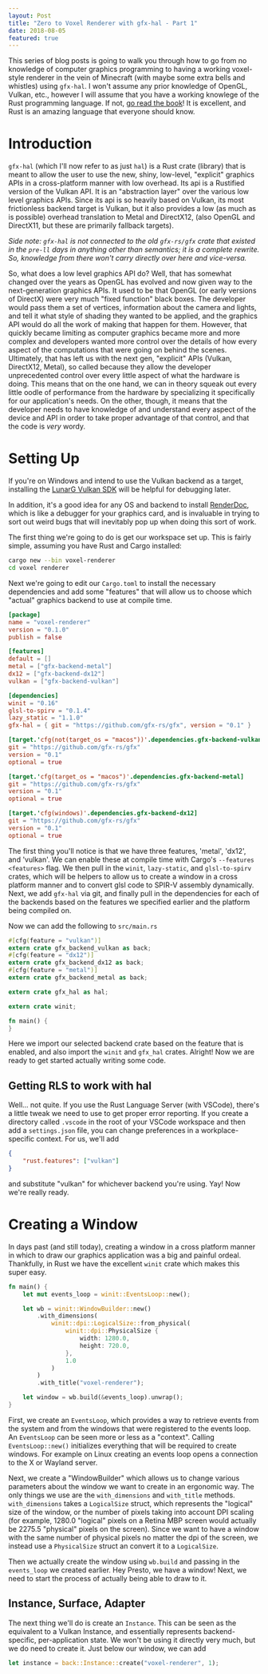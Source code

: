 ```yaml
---
layout: Post
title: "Zero to Voxel Renderer with gfx-hal - Part 1"
date: 2018-08-05
featured: true
---
```


This series of blog posts is going to walk you through how to go from no knowledge of computer graphics programming to having a working voxel-style renderer in the vein of Minecraft (with maybe some extra bells and whistles) using `gfx-hal`. I won't assume any prior knowledge of OpenGL, Vulkan, etc., however I will assume that you have a working knowlege of the Rust programming language. If not, [go read the book](https://doc.rust-lang.org/book/2018-edition/index.html)! It is excellent, and Rust is an amazing language that everyone should know.

# Introduction

`gfx-hal` (which I'll now refer to as just `hal`) is a Rust crate (library) that is meant to allow the user to use the new, shiny, low-level, "explicit" graphics APIs in a cross-platform manner with low overhead. Its api is a Rustified version of the Vulkan API. It is an "abstraction layer" over the various low level graphics APIs. Since its api is so heavily based on Vulkan, its most frictionless backend target is Vulkan, but it also provides a low (as much as is possible) overhead translation to Metal and DirectX12, (also OpenGL and DirectX11, but these are primarily fallback targets).

*Side note: `gfx-hal` is not connected to the old `gfx-rs/gfx` crate that existed in the `pre-ll` days in anything other than semantics; it is a complete rewrite. So, knowledge from there won't carry directly over here and vice-versa.*

So, what does a low level graphics API do? Well, that has somewhat changed over the years as OpenGL has evolved and now given way to the next-generation graphics APIs. It used to be that OpenGL (or early versions of DirectX) were very much "fixed function" black boxes. The developer would pass them a set of vertices, information about the camera and lights, and tell it what style of shading they wanted to be applied, and the graphics API would do all the work of making that happen for them. However, that quickly became limiting as computer graphics became more and more complex and developers wanted more control over the details of how every aspect of the computations that were going on behind the scenes. Ultimately, that has left us with the next gen, "explicit" APIs (Vulkan, DirectX12, Metal), so called because they allow the developer unprecedented control over every little aspect of what the hardware is doing. This means that on the one hand, we can in theory squeak out every little oodle of performance from the hardware by specializing it specifically for our application's needs. On the other, though, it means that the developer needs to have knowledge of and understand every aspect of the device and API in order to take proper advantage of that control, and that the code is *very* wordy.

# Setting Up

If you're on Windows and intend to use the Vulkan backend as a target, installing the [LunarG Vulkan SDK](https://vulkan.lunarg.com/) will be helpful for debugging later.

In addition, it's a good idea for any OS and backend to install [RenderDoc](https://renderdoc.org/), which is like a debugger for your graphics card, and is invaluable in trying to sort out weird bugs that will inevitably pop up when doing this sort of work.

The first thing we're going to do is get our workspace set up. This is fairly simple, assuming you have Rust and Cargo installed:

```sh
cargo new --bin voxel-renderer
cd voxel renderer
```

Next we're going to edit our `Cargo.toml` to install the necessary dependencies and add some "features" that will allow us to choose which "actual" graphics backend to use at compile time.

```toml
[package]
name = "voxel-renderer"
version = "0.1.0"
publish = false

[features]
default = []
metal = ["gfx-backend-metal"]
dx12 = ["gfx-backend-dx12"]
vulkan = ["gfx-backend-vulkan"]

[dependencies]
winit = "0.16"
glsl-to-spirv = "0.1.4"
lazy_static = "1.1.0"
gfx-hal = { git = "https://github.com/gfx-rs/gfx", version = "0.1" }

[target.'cfg(not(target_os = "macos"))'.dependencies.gfx-backend-vulkan]
git = "https://github.com/gfx-rs/gfx"
version = "0.1"
optional = true

[target.'cfg(target_os = "macos")'.dependencies.gfx-backend-metal]
git = "https://github.com/gfx-rs/gfx"
version = "0.1"
optional = true

[target.'cfg(windows)'.dependencies.gfx-backend-dx12]
git = "https://github.com/gfx-rs/gfx"
version = "0.1"
optional = true
```

The first thing you'll notice is that we have three features, 'metal', 'dx12', and 'vulkan'. We can enable these at compile time with Cargo's `--features <features>` flag. We then pull in the `winit`, `lazy-static`, and `glsl-to-spirv` crates, which will be helpers to allow us to create a window in a cross platform manner and to convert glsl code to SPIR-V assembly dynamically. Next, we add `gfx-hal` via git, and finally pull in the dependencies for each of the backends based on the features we specified earlier and the platform being compiled on.

Now we can add the following to `src/main.rs`

```rust
#[cfg(feature = "vulkan")]
extern crate gfx_backend_vulkan as back;
#[cfg(feature = "dx12")]
extern crate gfx_backend_dx12 as back;
#[cfg(feature = "metal")]
extern crate gfx_backend_metal as back;

extern crate gfx_hal as hal;

extern crate winit;

fn main() {
}
```

Here we import our selected backend crate based on the feature that is enabled, and also import the `winit` and `gfx_hal` crates. Alright! Now we are ready to get started actually writing some code.

## Getting RLS to work with hal

Well... not quite. If you use the Rust Language Server (with VSCode), there's a little tweak we need to use to get proper error reporting. If you create a directory called `.vscode` in the root of your VSCode workspace and then add a `settings.json` file, you can change preferences in a workplace-specific context. For us, we'll add

```json
{
    "rust.features": ["vulkan"]
}
```

and substitute "vulkan" for whichever backend you're using. Yay! Now we're really ready.

# Creating a Window

In days past (and still today), creating a window in a cross platform manner in which to draw our graphics application was a big and painful ordeal. Thankfully, in Rust we have the excellent `winit` crate which makes this super easy.

```rust
fn main() {
    let mut events_loop = winit::EventsLoop::new();

    let wb = winit::WindowBuilder::new()
        .with_dimensions(
            winit::dpi::LogicalSize::from_physical(
                winit::dpi::PhysicalSize {
                    width: 1280.0,
                    height: 720.0,
                },
                1.0
            )
        )
        .with_title("voxel-renderer");

    let window = wb.build(&events_loop).unwrap();
}
```

First, we create an `EventsLoop`, which provides a way to retrieve events from the system and from the windows that were registered to the events loop. An `EventsLoop` can be seen more or less as a "context". Calling `EventsLoop::new()` initializes everything that will be required to create windows. For example on Linux creating an events loop opens a connection to the X or Wayland server.

Next, we create a "WindowBuilder" which allows us to change various parameters about the window we want to create in an ergonomic way. The only things we use are the `with_dimensions` and `with_title` methods. `with_dimensions` takes a `LogicalSize` struct, which represents the "logical" size of the window, or the number of pixels taking into account DPI scaling (for example, 1280.0 "logical" pixels on a Retina MBP screen would actually be 2275.5 "physical" pixels on the screen). Since we want to have a window with the same number of physical pixels no matter the dpi of the screen, we instead use a `PhysicalSize` struct an convert it to a `LogicalSize`.

Then we actually create the window using `wb.build` and passing in the `events_loop` we created earlier. Hey Presto, we have a window! Next, we need to start the process of actually being able to draw to it.

## Instance, Surface, Adapter

The next thing we'll do is create an `Instance`. This can be seen as the equivalent to a Vulkan Instance, and essentially represents backend-specific, per-application state. We won't be using it directly very much, but we do need to create it. Just below our window, we can add

```rust
let instance = back::Instance::create("voxel-renderer", 1);
```